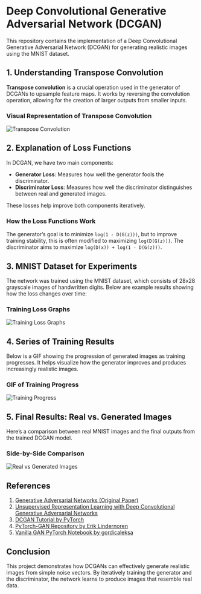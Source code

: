 # Deep Convolutional Generative Adversarial Network (DCGAN)

This repository contains the implementation of a Deep Convolutional Generative Adversarial Network (DCGAN) for generating realistic images using the MNIST dataset.

## 1. Understanding Transpose Convolution
**Transpose convolution** is a crucial operation used in the generator of DCGANs to upsample feature maps. It works by reversing the convolution operation, allowing for the creation of larger outputs from smaller inputs.

### Visual Representation of Transpose Convolution
![Transpose Convolution](https://github.com/janith99hansidu/DCGAN-PyTorch/blob/main/src/transpose_convolution.png)

## 2. Explanation of Loss Functions
In DCGAN, we have two main components:
- **Generator Loss**: Measures how well the generator fools the discriminator.
- **Discriminator Loss**: Measures how well the discriminator distinguishes between real and generated images.

These losses help improve both components iteratively.

### How the Loss Functions Work
The generator’s goal is to minimize `log(1 - D(G(z)))`, but to improve training stability, this is often modified to maximizing `log(D(G(z)))`. The discriminator aims to maximize `log(D(x)) + log(1 - D(G(z)))`.

## 3. MNIST Dataset for Experiments
The network was trained using the MNIST dataset, which consists of 28x28 grayscale images of handwritten digits. Below are example results showing how the loss changes over time:

### Training Loss Graphs
![Training Loss Graphs](https://github.com/janith99hansidu/DCGAN-PyTorch/blob/main/src/loss.png)

## 4. Series of Training Results
Below is a GIF showing the progression of generated images as training progresses. It helps visualize how the generator improves and produces increasingly realistic images.

### GIF of Training Progress
![Training Progress](https://github.com/janith99hansidu/DCGAN-PyTorch/blob/main/src/learning.gif)

## 5. Final Results: Real vs. Generated Images
Here’s a comparison between real MNIST images and the final outputs from the trained DCGAN model.

### Side-by-Side Comparison
![Real vs Generated Images](https://github.com/janith99hansidu/DCGAN-PyTorch/blob/main/src/real_vs_fake.png)

## References

1. [Generative Adversarial Networks (Original Paper)](https://arxiv.org/abs/1406.2661)
2. [Unsupervised Representation Learning with Deep Convolutional Generative Adversarial Networks](https://arxiv.org/abs/1511.06434)
3. [DCGAN Tutorial by PyTorch](https://pytorch.org/tutorials/beginner/dcgan_faces_tutorial.html)
4. [PyTorch-GAN Repository by Erik Lindernoren](https://github.com/eriklindernoren/PyTorch-GAN)
5. [Vanilla GAN PyTorch Notebook by gordicaleksa](https://github.com/gordicaleksa/pytorch-GANs/blob/master/Vanilla%20GAN%20(PyTorch).ipynb)

## Conclusion

This project demonstrates how DCGANs can effectively generate realistic images from simple noise vectors. By iteratively training the generator and the discriminator, the network learns to produce images that resemble real data.
